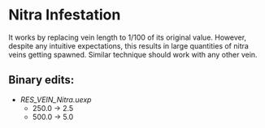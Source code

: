 # Nitra Infestation

It works by replacing vein length to 1/100 of its original value. However, despite any intuitive expectations, this results in large quantities of nitra veins getting spawned. Similar technique should work with any other vein.

## **Binary edits**:
- *RES_VEIN_Nitra.uexp*
  - 250.0 -> 2.5
  - 500.0 -> 5.0